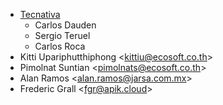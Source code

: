 - [Tecnativa](https://www.tecnativa.com)
  - Carlos Dauden
  - Sergio Teruel
  - Carlos Roca
- Kitti Upariphutthiphong \<<kittiu@ecosoft.co.th>\>
- Pimolnat Suntian \<<pimolnats@ecosoft.co.th>\>
- Alan Ramos \<<alan.ramos@jarsa.com.mx>\>
- Frederic Grall \<<fgr@apik.cloud>\>
